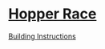 # [Hopper Race](https://education.lego.com/en-us/lessons/spike-invention-squad/hopper-race)

[Building Instructions](https://education.lego.com/v3/assets/blt293eea581807678a/blt94f5015eec2dae38/5f88025b722f2a15c7ba2521/hopper-bi-pdf-book1of1.pdf)
